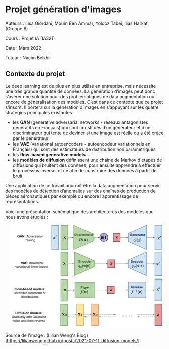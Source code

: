# Projet génération d'images

Auteurs : Lisa Giordani, Mouïn Ben Ammar, Yoldoz Tabei, Ilias Harkati (Groupe 6)

Cours : Projet IA (IA321)

Date : Mars 2022

Tuteur : Nacim Belkhir

## Contexte du projet

Le deep learning est de plus en plus utilisé en entreprise, mais nécessite une très grande quantité de données. La génération d’images peut donc s’avérer une solution pour des problématiques de data augmentation ou encore de généralisation des modèles. C’est dans ce contexte que ce projet s’inscrit. Il portera sur la génération d’images en s’appuyant sur les quatre stratégies principales existantes :
- les **GAN** (generative adversarial networks - réseaux antagonistes génératifs en Français) qui sont constitués d’un générateur et d’un discriminateur qui tente de deviner si une image est réelle ou a été créée par le générateur
- les **VAE** (variational autoencoders - autoencodeur variationnels en Français) qui sont des estimateurs de distribution non paramétriques
- les **flow-based generative models** ...
- les **modèles de diffusion** définissent une chaîne de Markov d'étapes de diffusions qui bruitent des données, pour ensuite apprendre à effectuer le processus inverse, et ce afin de construire des données à partir de bruit.

Une application de ce travail pourrait être la data augmentation pour servir des modèles de détection d’anomalies sur des chaînes de production de pièces aéronautiques par exemple ou encore l’apprentissage de représentations.

Voici une présentation schématique des architectures des modèles que nous avons étudiés :

![alt text](generative_models_types.PNG)

Source de l'image : (Lilian Weng's Blog) [https://lilianweng.github.io/posts/2021-07-11-diffusion-models/]
